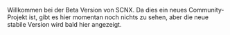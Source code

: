 Willkommen bei der Beta Version von SCNX. Da dies ein neues Community-Projekt ist, gibt es hier momentan noch nichts zu sehen, aber die neue stabile Version wird bald hier angezeigt.